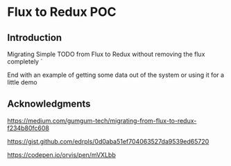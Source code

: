 # Flux to Redux POC

## Introduction

Migrating Simple TODO from Flux to Redux without removing
the flux completely
`

End with an example of getting some data out of the system or using it for a little demo

## Acknowledgments

https://medium.com/gumgum-tech/migrating-from-flux-to-redux-f234b80fc608

https://gist.github.com/edrpls/0d0aba51ef704063527da9539ed65720

https://codepen.io/orvis/pen/mVXLbb

